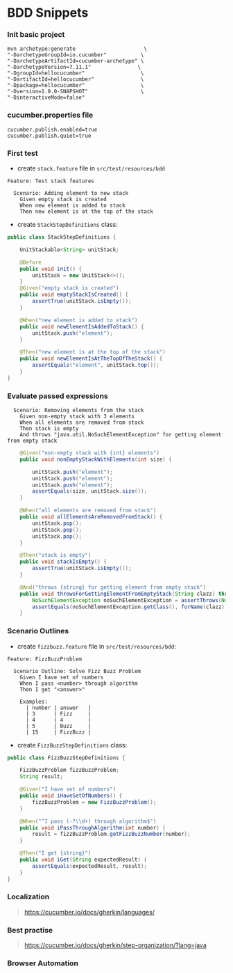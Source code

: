 # BDD Snippets

### Init basic project
````
mvn archetype:generate                      \
"-DarchetypeGroupId=io.cucumber"           \
"-DarchetypeArtifactId=cucumber-archetype" \
"-DarchetypeVersion=7.11.1"               \
"-DgroupId=hellocucumber"                  \
"-DartifactId=hellocucumber"               \
"-Dpackage=hellocucumber"                  \
"-Dversion=1.0.0-SNAPSHOT"                 \
"-DinteractiveMode=false"
````

### cucumber.properties file
````properties
cucumber.publish.enabled=true
cucumber.publish.quiet=true
````

### First test
* create `stack.feature` file in `src/test/resources/bdd`
```gherkin
Feature: Test stack features

  Scenario: Adding element to new stack
    Given empty stack is created
    When new element is added to stack
    Then new element is at the top of the stack
```
* create `StackStepDefinitions` class:
```java
public class StackStepDefinitions {

    UnitStackable<String> unitStack;

    @Before
    public void init() {
        unitStack = new UnitStack<>();
    }
    @Given("empty stack is created")
    public void emptyStackIsCreated() {
        assertTrue(unitStack.isEmpty());
    }

    @When("new element is added to stack")
    public void newElementIsAddedToStack() {
        unitStack.push("element");
    }

    @Then("new element is at the top of the stack")
    public void newElementIsAtTheTopOfTheStack() {
        assertEquals("element", unitStack.top());
    }
}
```

### Evaluate passed expressions
```gherkin
  Scenario: Removing elements from the stack
    Given non-empty stack with 3 elements
    When all elements are removed from stack
    Then stack is empty
    And throws "java.util.NoSuchElementException" for getting element from empty stack
```

```java
    @Given("non-empty stack with {int} elements")
    public void nonEmptyStackWithElements(int size) {

        unitStack.push("element");
        unitStack.push("element");
        unitStack.push("element");
        assertEquals(size, unitStack.size());
    }

    @When("all elements are removed from stack")
    public void allElementsAreRemovedFromStack() {
        unitStack.pop();
        unitStack.pop();
        unitStack.pop();
    }

    @Then("stack is empty")
    public void stackIsEmpty() {
        assertTrue(unitStack.isEmpty());
    }

    @And("throws {string} for getting element from empty stack")
    public void throwsForGettingElementFromEmptyStack(String clazz) throws ClassNotFoundException {
        NoSuchElementException noSuchElementException = assertThrows(NoSuchElementException.class, () -> unitStack.pop());
        assertEquals(noSuchElementException.getClass(), forName(clazz));
    }
```

### Scenario Outlines
* create `fizzbuzz.feature` file in `src/test/resources/bdd`:
```gherkin
Feature: FizzBuzzProblem

  Scenario Outline: Solve Fizz Buzz Problem
    Given I have set of numbers
    When I pass <number> through algorithm
    Then I get "<answer>"

    Examples:
      | number | answer   |
      | 3      | Fizz     |
      | 4      | 4        |
      | 5      | Buzz     |
      | 15     | FizzBuzz |
```

* create `FizzBuzzStepDefinitions` class:
```java
public class FizzBuzzStepDefinitions {

    FizzBuzzProblem fizzBuzzProblem;
    String result;

    @Given("I have set of numbers")
    public void iHaveSetOfNumbers() {
        fizzBuzzProblem = new FizzBuzzProblem();
    }

    @When("^I pass (-?\\d+) through algorithm$")
    public void iPassThroughAlgorithm(int number) {
        result = fizzBuzzProblem.getFizzBuzzNumber(number);
    }

    @Then("I get {string}")
    public void iGet(String expectedResult) {
        assertEquals(expectedResult, result);
    }
}
```

### Localization
> https://cucumber.io/docs/gherkin/languages/

### Best practise
> https://cucumber.io/docs/gherkin/step-organization/?lang=java

### Browser Automation